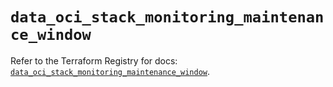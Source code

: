 # `data_oci_stack_monitoring_maintenance_window`

Refer to the Terraform Registry for docs: [`data_oci_stack_monitoring_maintenance_window`](https://registry.terraform.io/providers/hashicorp/oci/7.19.0/docs/data-sources/stack_monitoring_maintenance_window).
